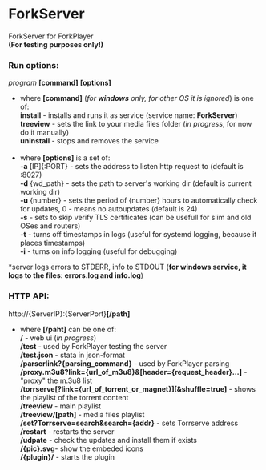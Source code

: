 # ForkServer
ForkServer for ForkPlayer<br>**(For testing purposes only!)**

### Run options:
*program* **[command]** **[options]**<br>
- where **[command]** (_for **windows** only, for other OS it is ignored_) is one of:<br>
**install** - installs and runs it as service (service name: **ForkServer**)<br>
**treeview** - sets the link to your media files folder (_in progress_, for now do it manually)<br>
**uninstall** - stops and removes the service<br><br>
- where **[options]** is a set of:<br>
**-a** [IP]{:PORT} - sets the address to listen http request to (default is :8027)<br>
**-d** {wd_path} - sets the path to server's working dir (default is current working dir)<br>
**-u** {number} - sets the period of {number} hours to automatically check for updates, 0 - means no autoupdates (default is 24)<br>
**-s** - sets to skip verify TLS certificates (can be usefull for slim and old OSes and routers)<br>
**-t** - turns off timestamps in logs (useful for systemd logging, because it places timestamps)<br>
**-i** - turns on info logging (useful for debugging)

*server logs errors to STDERR, info to STDOUT (**for windows service, it logs to the files: errors.log and info.log**)

### HTTP API:
http://{ServerIP}:{ServerPort}**[/path]**
- where **[/paht]** can be one of:<br>
**/** - web ui (*in progress*)<br>
**/test** - used by ForkPlayer testing the server<br>
**/test.json** - stata in json-format<br>
**/parserlink?{parsing_command}** - used by ForkPlayer parsing<br>
**/proxy.m3u8?link={url_of_m3u8}&[header={request_header}...]** - "proxy" the m.3u8 list<br>
**/torrserve[?link={url_of_torrent_or_magnet}][&shuffle=true]** - shows the playlist of the torrent content<br>
**/treeview** - main playlist<br>
**/treeview/[path]** - media files playlist<br>
**/set?Torrserve=search&search={addr}** - sets Torrserve address<br>
**/restart** - restarts the server<br>
**/udpate** - check the updates and install them if exists<br>
**/{pic}.svg**- show the embeded icons<br>
**/{plugin}/** - starts the plugin<br>
